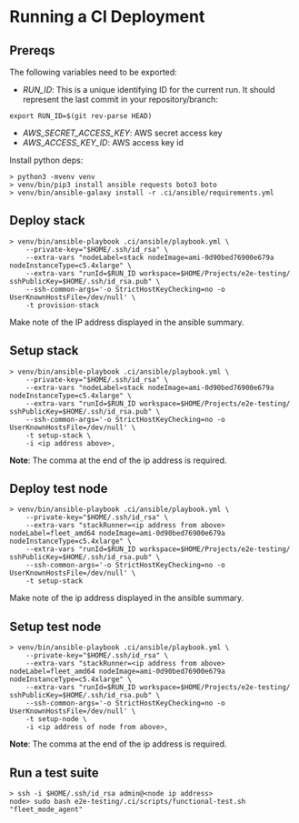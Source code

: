 # Running a CI Deployment

## Prereqs

The following variables need to be exported:

- *RUN_ID*: This is a unique identifying ID for the current run. It should represent the last commit in your repository/branch:

```
export RUN_ID=$(git rev-parse HEAD)
```

- *AWS_SECRET_ACCESS_KEY*: AWS secret access key
- *AWS_ACCESS_KEY_ID*: AWS access key id

Install python deps:

```
> python3 -mvenv venv
> venv/bin/pip3 install ansible requests boto3 boto
> venv/bin/ansible-galaxy install -r .ci/ansible/requirements.yml
```

## Deploy stack

```
> venv/bin/ansible-playbook .ci/ansible/playbook.yml \
    --private-key="$HOME/.ssh/id_rsa" \
    --extra-vars "nodeLabel=stack nodeImage=ami-0d90bed76900e679a nodeInstanceType=c5.4xlarge" \
    --extra-vars "runId=$RUN_ID workspace=$HOME/Projects/e2e-testing/ sshPublicKey=$HOME/.ssh/id_rsa.pub" \
    --ssh-common-args='-o StrictHostKeyChecking=no -o UserKnownHostsFile=/dev/null' \
    -t provision-stack
```

Make note of the IP address displayed in the ansible summary.

## Setup stack

```
> venv/bin/ansible-playbook .ci/ansible/playbook.yml \
    --private-key="$HOME/.ssh/id_rsa" \
    --extra-vars "nodeLabel=stack nodeImage=ami-0d90bed76900e679a nodeInstanceType=c5.4xlarge" \
    --extra-vars "runId=$RUN_ID workspace=$HOME/Projects/e2e-testing/ sshPublicKey=$HOME/.ssh/id_rsa.pub" \
    --ssh-common-args='-o StrictHostKeyChecking=no -o UserKnownHostsFile=/dev/null' \
    -t setup-stack \
    -i <ip address above>,
```

**Note**: The comma at the end of the ip address is required.

## Deploy test node

```
> venv/bin/ansible-playbook .ci/ansible/playbook.yml \
    --private-key="$HOME/.ssh/id_rsa" \
    --extra-vars "stackRunner=<ip address from above> nodeLabel=fleet_amd64 nodeImage=ami-0d90bed76900e679a nodeInstanceType=c5.4xlarge" \
    --extra-vars "runId=$RUN_ID workspace=$HOME/Projects/e2e-testing/ sshPublicKey=$HOME/.ssh/id_rsa.pub" \
    --ssh-common-args='-o StrictHostKeyChecking=no -o UserKnownHostsFile=/dev/null' \
    -t setup-stack
```

Make note of the ip address displayed in the ansible summary.

## Setup test node

```
> venv/bin/ansible-playbook .ci/ansible/playbook.yml \
    --private-key="$HOME/.ssh/id_rsa" \
    --extra-vars "stackRunner=<ip address from above> nodeLabel=fleet_amd64 nodeImage=ami-0d90bed76900e679a nodeInstanceType=c5.4xlarge" \
    --extra-vars "runId=$RUN_ID workspace=$HOME/Projects/e2e-testing/ sshPublicKey=$HOME/.ssh/id_rsa.pub" \
    --ssh-common-args='-o StrictHostKeyChecking=no -o UserKnownHostsFile=/dev/null' \
    -t setup-node \
    -i <ip address of node from above>,
```

**Note**: The comma at the end of the ip address is required.

## Run a test suite

```
> ssh -i $HOME/.ssh/id_rsa admin@<node ip address>
node> sudo bash e2e-testing/.ci/scripts/functional-test.sh "fleet_mode_agent"
```
